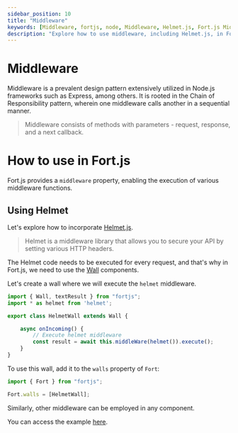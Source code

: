 ```yaml
---
sidebar_position: 10
title: "Middleware"
keywords: [Middleware, fortjs, node, Middleware, Helmet.js, Fort.js Middleware Example]
description: "Explore how to use middleware, including Helmet.js, in Fort.js for securing your API."
---
```


# Middleware

Middleware is a prevalent design pattern extensively utilized in Node.js frameworks such as Express, among others. It is rooted in the Chain of Responsibility pattern, wherein one middleware calls another in a sequential manner.

> Middleware consists of methods with parameters - request, response, and a next callback.

# How to use in Fort.js

Fort.js provides a `middleware` property, enabling the execution of various middleware functions.

## Using Helmet

Let's explore how to incorporate [Helmet.js](https://www.npmjs.com/package/helmet).

> Helmet is a middleware library that allows you to secure your API by setting various HTTP headers.

The Helmet code needs to be executed for every request, and that's why in Fort.js, we need to use the [Wall](/docs/component/wall.md) components.

Let's create a wall where we will execute the `helmet` middleware.

```javascript
import { Wall, textResult } from "fortjs";
import * as helmet from 'helmet';

export class HelmetWall extends Wall {

    async onIncoming() {
        // Execute helmet middleware
        const result = await this.middleWare(helmet()).execute();
    }
}
```

To use this wall, add it to the `walls` property of `Fort`:

```javascript
import { Fort } from "fortjs";

Fort.walls = [HelmetWall];
```

Similarly, other middleware can be employed in any component.

You can access the example [here](https://github.com/ujjwalguptaofficial/fortjs-examples/tree/master/middleware).